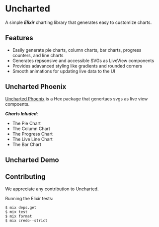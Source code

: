 # Uncharted
A simple ***Elixir*** charting library that generates easy to customize charts.

## Features
- Easily generate pie charts, column charts, bar charts, progress counters, and line charts
- Generates repsonsive and accessible SVGs as LiveView components
- Provides adavanced styling like gradients and rounded corners
- Smooth animations for updating live data to the UI

## Uncharted Phoenix
[Uncharted Phoenix](/) is a Hex package that genertaes svgs as live view compoents.

***Charts Inluded***:
- The Pie Chart
- The Column Chart
- The Progress Chart
- The Live Line Chart
- The Bar Chart

## Uncharted Demo


## Contributing
We appreciate any contribution to Uncharted.

Running the Elixir tests:
```
$ mix deps.get
$ mix test
$ mix format
$ mix credo--strict
  ```




